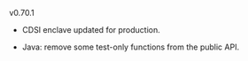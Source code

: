 v0.70.1

- CDSI enclave updated for production.

- Java: remove some test-only functions from the public API.
